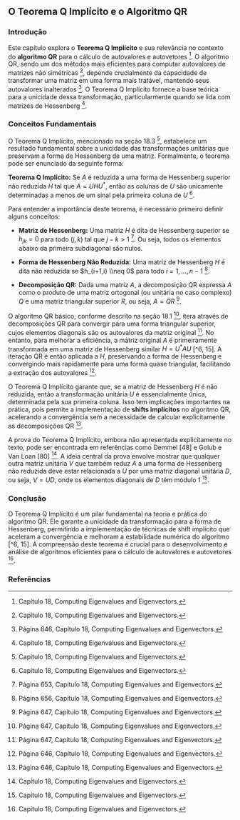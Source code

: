 ## O Teorema Q Implícito e o Algoritmo QR

### Introdução
Este capítulo explora o **Teorema Q Implícito** e sua relevância no contexto do **algoritmo QR** para o cálculo de autovalores e autovetores [^1]. O algoritmo QR, sendo um dos métodos mais eficientes para computar autovalores de matrizes não simétricas [^1], depende crucialmente da capacidade de transformar uma matriz em uma forma mais tratável, mantendo seus autovalores inalterados [^2]. O Teorema Q Implícito fornece a base teórica para a unicidade dessa transformação, particularmente quando se lida com matrizes de Hessenberg [^1].

### Conceitos Fundamentais

O Teorema Q Implícito, mencionado na seção 18.3 [^1], estabelece um resultado fundamental sobre a unicidade das transformações unitárias que preservam a forma de Hessenberg de uma matriz. Formalmente, o teorema pode ser enunciado da seguinte forma:

**Teorema Q Implícito:** Se $A$ é reduzida a uma forma de Hessenberg superior não reduzida $H$ tal que $A = UHU^*$, então as colunas de $U$ são unicamente determinadas a menos de um sinal pela primeira coluna de $U$ [^1].

Para entender a importância deste teorema, é necessário primeiro definir alguns conceitos:

*   **Matriz de Hessenberg:** Uma matriz $H$ é dita de Hessenberg superior se $h_{jk} = 0$ para todo $(j, k)$ tal que $j - k > 1$ [^9]. Ou seja, todos os elementos abaixo da primeira subdiagonal são nulos.

*   **Forma de Hessenberg Não Reduzida:** Uma matriz de Hessenberg $H$ é dita não reduzida se $h_{i+1,i} \\neq 0$ para todo $i = 1, ..., n-1$ [^12].

*   **Decomposição QR:** Dada uma matriz $A$, a decomposição QR expressa $A$ como o produto de uma matriz ortogonal (ou unitária no caso complexo) $Q$ e uma matriz triangular superior $R$, ou seja, $A = QR$ [^3].

O algoritmo QR básico, conforme descrito na seção 18.1 [^3], itera através de decomposições QR para convergir para uma forma triangular superior, cujos elementos diagonais são os autovalores da matriz original [^3]. No entanto, para melhorar a eficiência, a matriz original $A$ é primeiramente transformada em uma matriz de Hessenberg similar $H = U^*AU$ [^6, 15]. A iteração QR é então aplicada a $H$, preservando a forma de Hessenberg e convergindo mais rapidamente para uma forma quase triangular, facilitando a extração dos autovalores [^6].

O Teorema Q Implícito garante que, se a matriz de Hessenberg $H$ é não reduzida, então a transformação unitária $U$ é essencialmente única, determinada pela sua primeira coluna. Isso tem implicações importantes na prática, pois permite a implementação de **shifts implícitos** no algoritmo QR, acelerando a convergência sem a necessidade de calcular explicitamente as decomposições QR [^6].

A prova do Teorema Q Implícito, embora não apresentada explicitamente no texto, pode ser encontrada em referências como Demmel [48] e Golub e Van Loan [80] [^1]. A ideia central da prova envolve mostrar que qualquer outra matriz unitária $V$ que também reduz $A$ a uma forma de Hessenberg não reduzida deve estar relacionada a $U$ por uma matriz diagonal unitária $D$, ou seja, $V = UD$, onde os elementos diagonais de $D$ têm módulo 1 [^1].

### Conclusão
O Teorema Q Implícito é um pilar fundamental na teoria e prática do algoritmo QR. Ele garante a unicidade da transformação para a forma de Hessenberg, permitindo a implementação de técnicas de shift implícito que aceleram a convergência e melhoram a estabilidade numérica do algoritmo [^6, 15]. A compreensão deste teorema é crucial para o desenvolvimento e análise de algoritmos eficientes para o cálculo de autovalores e autovetores [^1].

### Referências
[^1]: Capítulo 18, Computing Eigenvalues and Eigenvectors.
[^2]: Página 646, Capítulo 18, Computing Eigenvalues and Eigenvectors.
[^3]: Página 647, Capítulo 18, Computing Eigenvalues and Eigenvectors.
[^6]: Página 646, Capítulo 18, Computing Eigenvalues and Eigenvectors.
[^8]: Página 652, Capítulo 18, Computing Eigenvalues and Eigenvectors.
[^9]: Página 653, Capítulo 18, Computing Eigenvalues and Eigenvectors.
[^12]: Página 656, Capítulo 18, Computing Eigenvalues and Eigenvectors.
[^15]: Página 659, Capítulo 18, Computing Eigenvalues and Eigenvectors.
<!-- END -->